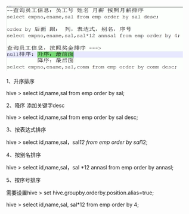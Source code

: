 ![](../md/img/ggzhangxiaochao/1298744-20180624203302129-1615431078.png)

1、升序排序

hive > select id,name,sal from emp order by sal;

2、降序 添加关键字desc

hive > select id,name,sal from emp order by sal desc;

3、按表达式排序

hive > select id,name,sal，sal*12 from emp order by sal*12;

4、按别名排序

hive > select id,name,sal，sal *12 annasl from emp order by annasl;

5、按序号排序

需要设置hive > set hive.groupby.orderby.position.alias=true;

hive > select id,name,sal, sal*12 from emp order by 4;  

